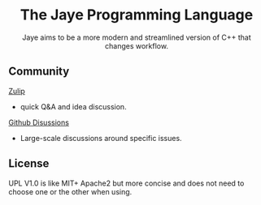 <div align="center">
<h1>The Jaye Programming Language</h1>
Jaye aims to be a more modern and streamlined version of C++ that changes workflow.
</div>

## Community
[Zulip](https://jaye.zulipchat.com/)  
  - quick Q&A and idea discussion.

[Github Disussions](https://github.com/Jaye-Lang/Jaye/discussions) 
  - Large-scale discussions around specific issues.
## License
UPL V1.0 is like MIT+ Apache2 but more concise and does not need to choose one or the other when using.
